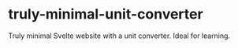 # truly-minimal-unit-converter
Truly minimal Svelte website with a unit converter. Ideal for learning.

